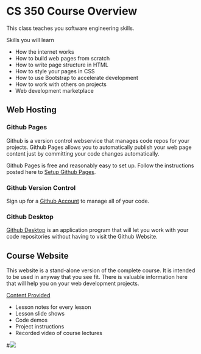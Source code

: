 # CS 350 Course Overview

This class teaches you software engineering skills.

Skills you will learn

* How the internet works
* How to build web pages from scratch
* How to write page structure in HTML
* How to style your pages in CSS
* How to use Bootstrap to accelerate development
* How to work with others on projects
* Web development marketplace


## Web Hosting

### Github Pages

Github is a version control webservice that manages code repos for your projects.
Github Pages allows you to automatically publish your web page content just by 
committing your code changes automatically.

Github Pages is free and reasonably easy to set up.  Follow the instructions posted
here to [Setup Github Pages](GithubPages.html).


### Github Version Control

Sign up for a [Github Account](GithubAccount.html) to manage all of your code.


### Github Desktop

[Github Desktop](GithubDesktop.html) is an application program that will let you work with your code
repositories without having to visit the Github Website.



## Course Website

This website is a stand-alone version of the complete course.  It is intended to be
used in anyway that you see fit.  There is valuable information here that will help
you on  your web development projects.

[Content Provided](../lesson/index.html)

* Lesson notes for every lesson
* Lesson slide shows
* Code demos
* Project instructions
* Recorded video of course lectures



#![](img/crystalball.800.jpg)
